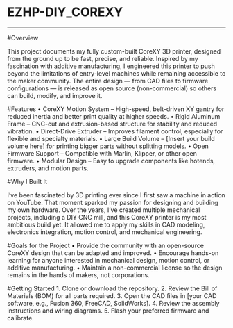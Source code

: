 # EZHP-DIY_COREXY
<hr>
#Overview

This project documents my fully custom-built CoreXY 3D printer, designed from the ground up to be fast, precise, and reliable. Inspired by my fascination with additive manufacturing, I engineered this printer to push beyond the limitations of entry-level machines while remaining accessible to the maker community. The entire design — from CAD files to firmware configurations — is released as open source (non-commercial) so others can build, modify, and improve it.

#Features
	•	CoreXY Motion System – High-speed, belt-driven XY gantry for reduced inertia and better print quality at higher speeds.
	•	Rigid Aluminum Frame – CNC-cut and extrusion-based structure for stability and reduced vibration.
	•	Direct-Drive Extruder – Improves filament control, especially for flexible and specialty materials.
	•	Large Build Volume – [Insert your build volume here] for printing bigger parts without splitting models.
	•	Open Firmware Support – Compatible with Marlin, Klipper, or other open firmware.
	•	Modular Design – Easy to upgrade components like hotends, extruders, and motion parts.

#Why I Built It

I’ve been fascinated by 3D printing ever since I first saw a machine in action on YouTube. That moment sparked my passion for designing and building my own hardware. Over the years, I’ve created multiple mechanical projects, including a DIY CNC mill, and this CoreXY printer is my most ambitious build yet. It allowed me to apply my skills in CAD modeling, electronics integration, motion control, and mechanical engineering.

#Goals for the Project
	•	Provide the community with an open-source CoreXY design that can be adapted and improved.
	•	Encourage hands-on learning for anyone interested in mechanical design, motion control, or additive manufacturing.
	•	Maintain a non-commercial license so the design remains in the hands of makers, not corporations.

#Getting Started
	1.	Clone or download the repository.
	2.	Review the Bill of Materials (BOM) for all parts required.
	3.	Open the CAD files in [your CAD software, e.g., Fusion 360, FreeCAD, SolidWorks].
	4.	Review the assembly instructions and wiring diagrams.
	5.	Flash your preferred firmware and calibrate.
